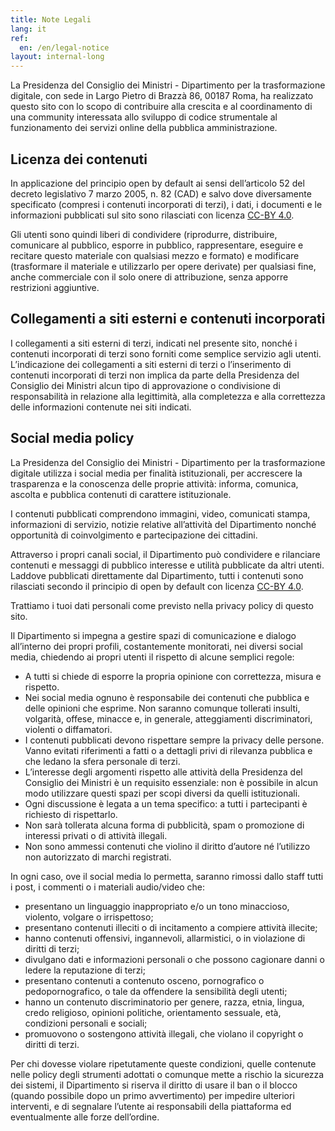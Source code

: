 ```yaml
---
title: Note Legali
lang: it
ref:
  en: /en/legal-notice
layout: internal-long
---
```


La Presidenza del Consiglio dei Ministri - Dipartimento per la trasformazione
digitale, con sede in Largo Pietro di Brazzà 86, 00187 Roma, ha realizzato
questo sito con lo scopo di contribuire alla crescita e al coordinamento di
una community interessata allo sviluppo di codice strumentale al funzionamento
dei servizi online della pubblica amministrazione.

## Licenza dei contenuti

In applicazione del principio open by default ai sensi dell’articolo 52 del
decreto legislativo 7 marzo 2005, n. 82 (CAD) e salvo dove diversamente
specificato (compresi i contenuti incorporati di terzi), i dati, i documenti e
le informazioni pubblicati sul sito sono rilasciati con licenza
[CC-BY 4.0](https://creativecommons.org/licenses/by/4.0/legalcode.it).

Gli utenti sono quindi liberi di condividere (riprodurre, distribuire,
comunicare al pubblico, esporre in pubblico, rappresentare, eseguire e recitare
questo materiale con qualsiasi mezzo e formato) e modificare (trasformare il
materiale e utilizzarlo per opere derivate) per qualsiasi fine, anche
commerciale con il solo onere di attribuzione, senza apporre restrizioni
aggiuntive.

## Collegamenti a siti esterni e contenuti incorporati

I collegamenti a siti esterni di terzi, indicati nel presente sito, nonché i
contenuti incorporati di terzi sono forniti come semplice servizio agli utenti.
L’indicazione dei collegamenti a siti esterni di terzi o l’inserimento di
contenuti incorporati di terzi non implica da parte della Presidenza del
Consiglio dei Ministri alcun tipo di approvazione o condivisione di
responsabilità in relazione alla legittimità, alla completezza e alla
correttezza delle informazioni contenute nei siti indicati.

## Social media policy

La Presidenza del Consiglio dei Ministri - Dipartimento per la trasformazione
digitale utilizza i social media per finalità istituzionali, per accrescere la
trasparenza e la conoscenza delle proprie attività: informa, comunica, ascolta e
pubblica contenuti di carattere istituzionale.

I contenuti pubblicati comprendono immagini, video, comunicati stampa,
informazioni di servizio, notizie relative all’attività del Dipartimento nonché
opportunità di coinvolgimento e partecipazione dei cittadini.

Attraverso i propri canali social, il Dipartimento può condividere e rilanciare
contenuti e messaggi di pubblico interesse e utilità pubblicate da altri utenti.
Laddove pubblicati direttamente dal Dipartimento, tutti i contenuti sono
rilasciati secondo il principio di open by default con licenza
[CC-BY 4.0](https://creativecommons.org/licenses/by/4.0/legalcode.it).

Trattiamo i tuoi dati personali come previsto nella privacy policy di questo
sito.

Il Dipartimento si impegna a gestire spazi di comunicazione e dialogo
all’interno dei propri profili, costantemente monitorati, nei diversi social
media, chiedendo ai propri utenti il rispetto di alcune semplici regole:

* A tutti si chiede di esporre la propria opinione con correttezza, misura e rispetto.
* Nei social media ognuno è responsabile dei contenuti che pubblica e delle
  opinioni che esprime. Non saranno comunque tollerati insulti, volgarità, offese,
  minacce e, in generale, atteggiamenti discriminatori, violenti o diffamatori.
* I contenuti pubblicati devono rispettare sempre la privacy delle persone.
  Vanno evitati riferimenti a fatti o a dettagli privi di rilevanza pubblica e
  che ledano la sfera personale di terzi.
* L’interesse degli argomenti rispetto alle attività della Presidenza del
  Consiglio dei Ministri è un requisito essenziale: non è possibile in alcun
  modo utilizzare questi spazi per scopi diversi da quelli istituzionali.
* Ogni discussione è legata a un tema specifico: a tutti i partecipanti è
  richiesto di rispettarlo.
* Non sarà tollerata alcuna forma di pubblicità, spam o promozione di interessi
  privati o di attività illegali.
* Non sono ammessi contenuti che violino il diritto d’autore né l’utilizzo non
  autorizzato di marchi registrati.

In ogni caso, ove il social media lo permetta, saranno rimossi dallo staff
tutti i post, i commenti o i materiali audio/video che:

* presentano un linguaggio inappropriato e/o un tono minaccioso, violento,
  volgare o irrispettoso;
* presentano contenuti illeciti o di incitamento a compiere attività illecite;
* hanno contenuti offensivi, ingannevoli, allarmistici, o in violazione di
  diritti di terzi;
* divulgano dati e informazioni personali o che possono cagionare danni o ledere
  la reputazione di terzi;
* presentano contenuti a contenuto osceno, pornografico o pedopornografico, o
  tale da offendere la sensibilità degli utenti;
* hanno un contenuto discriminatorio per genere, razza, etnia, lingua, credo
  religioso, opinioni politiche, orientamento sessuale, età, condizioni
  personali e sociali;
* promuovono o sostengono attività illegali, che violano il copyright o diritti
  di terzi.

Per chi dovesse violare ripetutamente queste condizioni, quelle contenute nelle
policy degli strumenti adottati o comunque mette a rischio la sicurezza dei
sistemi, il Dipartimento si riserva il diritto di usare il ban o il blocco
(quando possibile dopo un primo avvertimento) per impedire ulteriori interventi,
e di segnalare l’utente ai responsabili della piattaforma ed eventualmente alle
forze dell’ordine.
